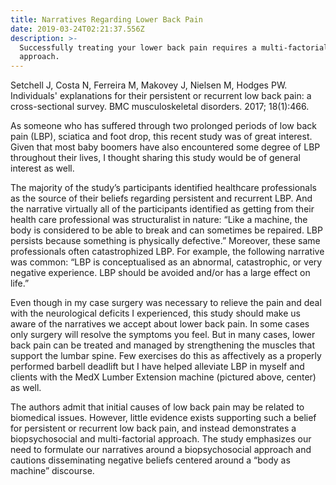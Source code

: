 ```yaml
---
title: Narratives Regarding Lower Back Pain
date: 2019-03-24T02:21:37.556Z
description: >-
  Successfully treating your lower back pain requires a multi-factorial
  approach.
---
```

Setchell J, Costa N, Ferreira M, Makovey J, Nielsen M, Hodges PW. Individuals' explanations for their persistent or recurrent low back pain: a cross-sectional survey. BMC musculoskeletal disorders. 2017; 18(1):466.

As someone who has suffered through two prolonged periods of low back pain (LBP), sciatica and foot drop, this recent study was of great interest.  Given that most baby boomers have also encountered some degree of LBP throughout their lives, I thought sharing this study would be of general interest as well.

The majority of the study’s participants identified healthcare professionals as the source of their beliefs regarding persistent and recurrent LBP.  And the narrative virtually all of the participants identified as getting from their health care professional was structuralist in nature: “Like a machine, the body is considered to be able to break and can sometimes be repaired.  LBP persists because something is physically defective.”  Moreover, these same professionals often catastrophized LBP.  For example, the following narrative was common: “LBP is conceptualised as an abnormal, catastrophic, or very negative experience. LBP should be avoided and/or has a large effect on life.”

Even though in my case surgery was necessary to relieve the pain and deal with the neurological deficits I experienced, this study should make us aware of the narratives we accept about lower back pain.  In some cases only surgery will resolve the symptoms you feel.  But in many cases, lower back pain can be treated and managed by strengthening the muscles that support the lumbar spine.  Few exercises do this as affectively as a properly performed barbell deadlift but I have helped alleviate LBP in myself and clients with the MedX Lumber Extension machine (pictured above, center) as well.

The authors admit that initial causes of low back pain may be related to biomedical issues.  However, little evidence exists supporting such a belief for persistent or recurrent low back pain, and instead demonstrates a biopsychosocial and multi-factorial approach.  The study emphasizes our need to formulate our narratives around a biopsychosocial approach and cautions disseminating negative beliefs centered around a “body as machine” discourse.

